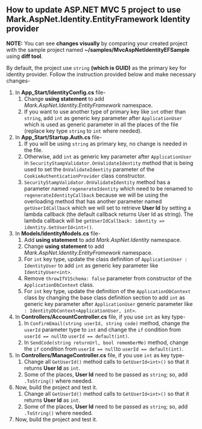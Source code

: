 ## How to update ASP.NET MVC 5 project to use Mark.AspNet.Identity.EntityFramework Identity provider

**NOTE:** You can see **changes visually** by comparing your created project with the sample project named **~/samples/MvcAspNetIdentityEFSample** using **diff tool**.

By default, the project use `string` **(which is GUID)** as the primary key for identity provider. Follow the instruction provided below and make necessary changes-

1. In **App\_Start/IdentityConfig.cs** file-
    1. Change **using statement** to add *Mark.AspNet.Identity.EntityFramework* namespace.
    2. If you want to use another type of primary key like `int` other than `string`, add `int` as generic key parameter  after `ApplicationUser` which is used as generic parameter in all the places of the file (replace key type `string` to `int` where needed).
2. In **App\_Start/Startup.Auth.cs** file-
    1. If you will be using `string` as primary key, no change is needed in the file. 
    2. Otherwise, add `int` as generic key parameter  after `ApplicationUser` in `SecurityStampValidator.OnValidateIdentity` method that is being used to set the  `OnValidateIdentity` parameter of the `CookieAuthenticationProvider` class constructor.
    3. `SecurityStampValidator.OnValidateIdentity` method has a parameter named `regenerateIdentity` which need to be renamed to `regenerateIdentityCallback` because we will be using the overloading method that has another parameter named `getUserIdCallback` which we will set to retrieve **User Id** by setting a lambda callback (the default callback returns User Id as string). The lambda callback will be `getUserIdCallback: identity => identity.GetUserId<int>()`.
3. In **Models/IdentityModels.cs** file-
    1. Add **using statement** to add *Mark.AspNet.Identity* namespace.
    2. Change **using statement** to add *Mark.AspNet.Identity.EntityFramework* namespace.
    3. For `int` key type, update the class definition of `ApplicationUser : IdentityUser` to add `int` as generic key parameter like  `IdentityUser<int>`.
    4. Remove `throwIfV1Schema: false` parameter from constructor of the `ApplicationDbContext` class.
    5. For `int` key type, update the definition of the `ApplicationDbContext` class by  changing the base class definition section to add `int` as generic key parameter after `ApplicationUser` generic parameter like `: IdentityDbContext<ApplicationUser, int>`.
4. In **Controllers/AccountController.cs** file, if you use `int` as key type-
    1. In `ConfirmEmail(string userId, string code)` method, change the `userId` parameter type to `int` and change the `if` condition from `userId == null`to `userId == default(int)`.
    2. In `SendCode(string returnUrl, bool rememberMe)` method, change the `if` condition from `userId == null`to `userId == default(int)`.
5. In **Controllers/ManageController.cs** file, if you use `int` as key type-
    1. Change all `GetUserId()` method calls to `GetUserId<int>()` so that it returns **User Id** as `int`.
    2. Some of the places, **User Id** need to be passed as `string`; so, add `.ToString()` where needed.
6. Now, build the project and test it.
    1. Change all `GetUserId()` method calls to `GetUserId<int>()` so that it returns **User Id** as `int`.
    2. Some of the places, **User Id** need to be passed as `string`; so, add `.ToString()` where needed.
6. Now, build the project and test it.
